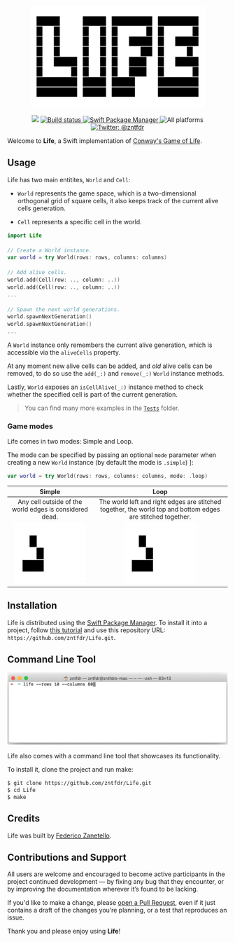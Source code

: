 <p align="center">
    <img src=".assets/logo.gif" width="400" max-width="90%" alt="Life" />
</p>

<p align="center">
    <img src="https://img.shields.io/badge/swift-5.2-orange.svg" />
    <a href="https://github.com/zntfdr/Life/actions?query=workflow%3A%22Build+and+Test%22">
        <img src="https://img.shields.io/github/workflow/status/zntfdr/Life/Build and Test?label=CI&logo=GitHub" alt="Build status" />
    </a>
    <a href="https://swift.org/package-manager">
        <img src="https://img.shields.io/badge/swiftpm-compatible-brightgreen.svg?style=flat" alt="Swift Package Manager" />
    </a>
     <img src="https://img.shields.io/badge/platforms-*-brightgreen.svg?style=flat" alt="All platforms" />
    <a href="https://twitter.com/zntfdr">
        <img src="https://img.shields.io/badge/twitter-@zntfdr-blue.svg?style=flat" alt="Twitter: @zntfdr" />
    </a>
</p>

Welcome to **Life**, a Swift implementation of [Conway's Game of Life](https://en.wikipedia.org/wiki/Conway%27s_Game_of_Life).

## Usage

Life has two main entitites, `World` and `Cell`:

- `World` represents the game space, which is a two-dimensional orthogonal grid of square cells, it also keeps track of the current alive cells generation.

- `Cell` represents a specific cell in the world.

```swift
import Life

// Create a World instance.
var world = try World(rows: rows, columns: columns)

// Add alive cells.
world.add(Cell(row: .., column: ..))
world.add(Cell(row: .., column: ..))
...

// Spawn the next world generations.
world.spawnNextGeneration()
world.spawnNextGeneration()
...
```

A `World` instance only remembers the current alive generation, which is accessible via the `aliveCells` property.

At any moment new alive cells can be added, and _old_ alive cells can be removed, to do so use the `add(_:)` and `remove(_:)` `World` instance methods.

Lastly, `World` exposes an `isCellAlive(_:)` instance method to check whether the specified cell is part of the current generation.

> You can find many more examples in the [`Tests`](https://github.com/zntfdr/Life/tree/master/Tests/LifeTests) folder.

### Game modes

Life comes in two modes: Simple and Loop.  

The mode can be specified by passing an optional `mode` parameter when creating a new `World` instance (by default the mode is `.simple`) ]:

```swift
var world = try World(rows: rows, columns: columns, mode: .loop)
```

**Simple**|**Loop**
:-----:|:-----:|
Any cell outside of the world edges is considered dead. | The world left and right edges are stitched together, the world top and bottom edges are stitched together.|
![](.assets/simple.gif) | ![](.assets/loop.gif)|

## Installation

Life is distributed using the [Swift Package Manager](https://swift.org/package-manager). To install it into a project, follow [this tutorial](https://developer.apple.com/documentation/swift_packages/adding_package_dependencies_to_your_app) and use this repository URL: `https://github.com/zntfdr/Life.git`.

## Command Line Tool
<p align="center">
    <img src=".assets/cli-example.gif" max-width="90%" alt="life in action" />

Life also comes with a command line tool that showcases its functionality.

To install it, clone the project and run make:

```shell
$ git clone https://github.com/zntfdr/Life.git
$ cd Life
$ make
```

## Credits

Life was built by [Federico Zanetello](https://twitter.com/zntfdr).

## Contributions and Support

All users are welcome and encouraged to become active participants in the project continued development — by fixing any bug that they encounter, or by improving the documentation wherever it’s found to be lacking.

If you'd like to make a change, please [open a Pull Request](https://github.com/zntfdr/Life/pull/new), even if it just contains a draft of the changes you’re planning, or a test that reproduces an issue.

Thank you and please enjoy using **Life**!
